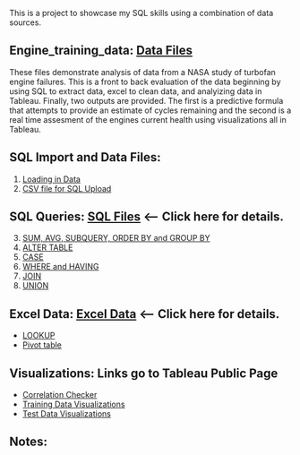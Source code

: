 This is a project to showcase my SQL skills using a combination of data sources.
## Engine_training_data: [Data Files](https://github.com/gracemshea/ga_da_finalproject/blob/master/datasources) 
These files demonstrate analysis of data from a NASA study of turbofan engine failures. This is a front to back evaluation of the data beginning by using SQL to extract data, excel to clean data, and analyizing data in Tableau. Finally, two outputs are provided. The first is a predictive formula that attempts to provide an estimate of cycles remaining and the second is a real time assesment of the engines current health using visualizations all in Tableau. 


## SQL Import and Data Files:
1. [Loading in Data](https://github.com/fischtank44/Engine_training_data/blob/master/SQL_FILES/Import_engine_data.txt)
2. [CSV file for SQL Upload](https://github.com/fischtank44/Engine_training_data/blob/master/train_FD001-variation%20formulas.csv)

## SQL Queries: [SQL Files](https://github.com/fischtank44/Engine_training_data/tree/master/SQL_FILES) <-- Click here for details.
3. [SUM, AVG, SUBQUERY, ORDER BY and GROUP BY](https://github.com/fischtank44/Engine_training_data/blob/master/SQL_FILES/SQL_sample_STD_DEV.sql)
4. [ALTER TABLE](https://github.com/fischtank44/Engine_training_data/blob/master/SQL_FILES/SQL_alter_table.txt)
5. [CASE](https://github.com/fischtank44/Engine_training_data/blob/master/SQL_FILES/CASE_find_last_10.sql)
6. [WHERE and HAVING](https://github.com/fischtank44/Engine_training_data/blob/master/SQL_FILES/SQL_WHERE_HAVING.sql)
7. [JOIN](https://github.com/fischtank44/Engine_training_data/blob/master/SQL_FILES/SQL_JOIN_rul_test_fd01.sql)
8. [UNION](https://github.com/fischtank44/Engine_training_data/blob/master/SQL_FILES/SQL_union_test_rul.sql)


## Excel Data: [Excel Data](https://github.com/fischtank44/Engine_training_data/tree/master/Excel_data) <-- Click here for details.

* [LOOKUP](https://github.com/fischtank44/Engine_training_data/raw/master/Excel_data/test_FD001_headers_var_v4.xlsx) 
* [Pivot table](https://github.com/fischtank44/Engine_training_data/raw/master/Excel_data/train_FD001-variation%20formulas_v4.xlsx) 

## Visualizations: Links go to Tableau Public Page
* [Correlation Checker](https://public.tableau.com/profile/steven.fischbach#!/vizhome/Finalproject-correlationonly/CorrelationChecker)
* [Training Data Visualizations](https://public.tableau.com/profile/steven.fischbach#!/vizhome/Finalproject-v1_7wBPR/Playbyplayforward)
* [Test Data Visualizations](https://public.tableau.com/profile/steven.fischbach#!/vizhome/FinalProject-testofthetestdata/BigFormulaTestSheet)




## Notes:
